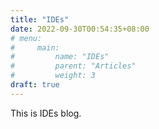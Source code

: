 ```yaml
---
title: "IDEs"
date: 2022-09-30T00:54:35+08:00
# menu:
#     main:
#         name: "IDEs"
#         parent: "Articles"
#         weight: 3
draft: true
---
```


This is IDEs blog.
